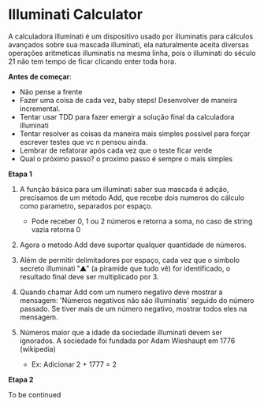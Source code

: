 # Illuminati Calculator

A calculadora illuminati é um dispositivo usado por illuminatis para cálculos avançados sobre sua
mascada illuminati, ela naturalmente aceita diversas operações aritmeticas illuminatis na mesma
linha, pois o illuminati do século 21 não tem tempo de ficar clicando enter toda hora.

**Antes de começar**:

* Não pense a frente
* Fazer uma coisa de cada vez, baby steps! Desenvolver de maneira incremental.
* Tentar usar TDD para fazer emergir a solução final da calculadora illuminati
* Tentar resolver as coisas da maneira mais simples possivel para forçar escrever testes que vc n
  pensou ainda.
* Lembrar de refatorar após cada vez que o teste ficar verde
* Qual o próximo passo? o proximo passo é sempre o mais simples

**Etapa 1**

1. A função básica para um illuminati saber sua mascada é adição, precisamos de um método Add, que
recebe dois numeros do cálculo como parametro, separados por espaço.
    - Pode receber 0, 1 ou 2 números e retorna a soma, no caso de string vazia retorna 0

1. Agora o metodo Add deve suportar qualquer quantidade de números.

1. Além de permitir delimitadores por espaço, cada vez que o simbolo secreto illuminati "▲" (a
piramide que tudo vê) for identificado, o resultado final deve ser multiplicado por 3.

1. Quando chamar Add com um numero negativo deve mostrar a mensagem: 'Números negativos não são
illuminatis' seguido do número passado. Se tiver mais de um número negativo, mostrar todos eles na
mensagem.

5. Números maior que a idade da sociedade illuminati devem ser ignorados. A sociedade foi fundada
por Adam Wieshaupt em 1776 (wikipedia)
    - Ex: Adicionar 2 + 1777 = 2

**Etapa 2**

To be continued

